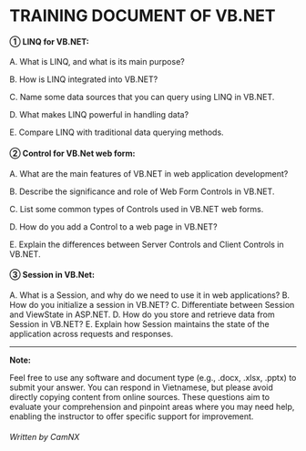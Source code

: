 # TRAINING DOCUMENT OF VB.NET

#### **① LINQ for VB.NET:**

A.	What is LINQ, and what is its main purpose?

B.	How is LINQ integrated into VB.NET?

C.	Name some data sources that you can query using LINQ in VB.NET.

D.	What makes LINQ powerful in handling data?

E.	Compare LINQ with traditional data querying methods.

#### **② Control for VB.Net web form:**

A.	What are the main features of VB.NET in web application development?

B.	Describe the significance and role of Web Form Controls in VB.NET.

C.	List some common types of Controls used in VB.NET web forms.

D.	How do you add a Control to a web page in VB.NET?

E.	Explain the differences between Server Controls and Client Controls in VB.NET.

#### **③ Session in VB.Net:**

A.	What is a Session, and why do we need to use it in web applications?
B.	How do you initialize a session in VB.NET?
C.	Differentiate between Session and ViewState in ASP.NET.
D.	How do you store and retrieve data from Session in VB.NET?
E.	Explain how Session maintains the state of the application across requests and responses.

***

**Note:**

Feel free to use any software and document type (e.g., .docx, .xlsx, .pptx) to submit your answer. You can respond in Vietnamese, but please avoid directly copying content from online sources. These questions aim to evaluate your comprehension and pinpoint areas where you may need help, enabling the instructor to offer specific support for improvement.

###### Written by CamNX
